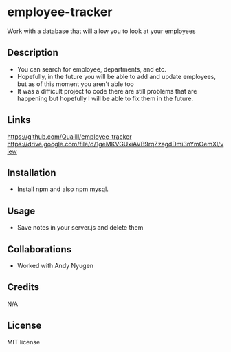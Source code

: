 # employee-tracker
Work with a database that will allow you to look at your employees
## Description

- You can search for employee, departments, and etc.
- Hopefully, in the future you will be able to add and update employees, but as of this moment you aren't able too
- It was a difficult project to code there are still problems that are happening but hopefully I will be able to fix them in the future.

## Links
https://github.com/Quailll/employee-tracker
https://drive.google.com/file/d/1geMKVGUxiAVB9rqZzagdDmi3nYmOemXl/view
## Installation
- Install npm and also npm mysql.

## Usage
- Save notes in your server.js and delete them 

## Collaborations
- Worked with Andy Nyugen
## Credits

N/A

## License

MIT license